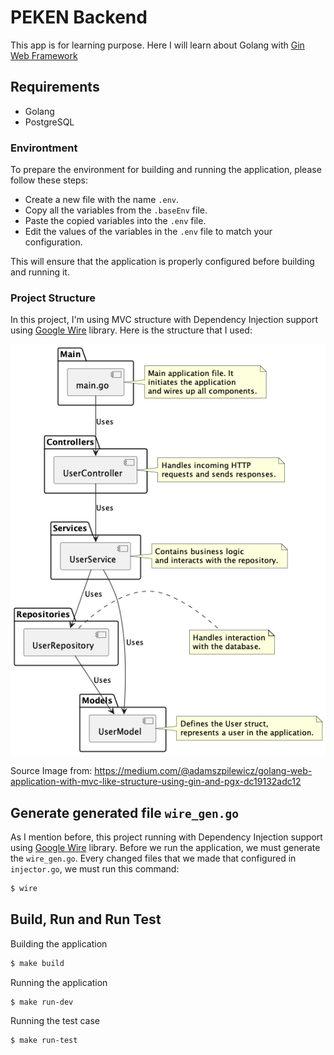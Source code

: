 # PEKEN Backend

This app is for learning purpose. Here I will learn about Golang with [Gin Web Framework](https://gin-gonic.com/)

## Requirements

- Golang
- PostgreSQL

### Environtment

To prepare the environment for building and running the application, please follow these steps:

- Create a new file with the name `.env`.
- Copy all the variables from the `.baseEnv` file.
- Paste the copied variables into the `.env` file.
- Edit the values of the variables in the `.env` file to match your configuration.

This will ensure that the application is properly configured before building and running it.


### Project Structure

In this project, I'm using MVC structure with Dependency Injection support using [Google Wire](https://github.com/google/wire) library. Here is the structure that I used:

![Structure](assets/mvc.png)

Source Image from: https://medium.com/@adamszpilewicz/golang-web-application-with-mvc-like-structure-using-gin-and-pgx-dc19132adc12


## Generate generated file ```wire_gen.go```
As I mention before, this project running with Dependency Injection support using [Google Wire](https://github.com/google/wire) library. Before we run the application, we must generate the ```wire_gen.go```. Every changed files that we made that configured in ```injector.go```, we must run this command:
```bash
$ wire
````

## Build, Run and Run Test

Building the application

```bash
$ make build
```

Running the application

```bash
$ make run-dev
```

Running the test case

```bash
$ make run-test
```
